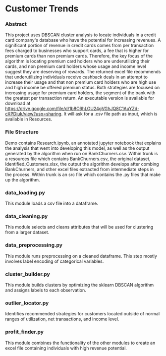 # Customer Trends

### Abstract
This project uses DBSCAN cluster analysis to locate individuals in a credit card company's database who have the potential for increasing revenues. A significant portion of revenue in credit cards comes from per transaction fees charged to businesses who support cards, a fee that is higher for premium cards than non premium cards. Therefore, the key focus of the algorithm is locating premium card holders who are underutilizing their cards, and non premium card holders whose usage and income level suggest they are deserving of rewards. The returned excel file recommends that underutilizing individuals receive cashback deals in an attempt to increase their usage and that non premium card holders who are high use and high income be offered premium status. Both strategies are focused on increasing usage for premium card holders, the segment of the bank with the greatest per transaction return.
An executable version is available for download at  https://drive.google.com/file/d/1b8C6hLOU24gVGhJQ8C1AuYZd-cXPDiuk/view?usp=sharing. It will ask for a .csv file path as input, which is available in Resources.

### File Structure
Demo contains Research.ipynb, an annotated jupyter notebook that explains the analysis that went into developing this model, as well as the output generated by the algorithm when run on BankChurners.csv.
Within trunk is a resources file which contains BankChurners.csv, the original dataset, Identified_Customers.xlsx, the output the algorithm develops after combing BankChurners, and other excel files extracted from intermediate steps in the process.
Within trunk is an src file which contains the .py files that make up the algorithm.

### data_loading.py
This module loads a csv file into a dataframe.

### data_cleaning.py
This module selects and cleans attributes that will be used for clustering from a larger dataset.

### data_preprocessing.py
This module runs preprocessing on a cleaned dataframe. This step mostly involves label encoding of categorical variables.

### cluster_builder.py
This module builds clusters by optimizing the sklearn DBSCAN algorithm and assigns labels to each observation.

### outlier_locator.py
Identifies recommended strategies for customers located outside of normal ranges of utilization, net transactions, and income level.

### profit_finder.py
This module combines the functionality of the other modules to create an excel file containing individuals with high revenue potential.